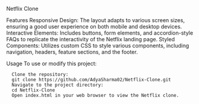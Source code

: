 Netflix Clone

Features
Responsive Design: The layout adapts to various screen sizes, ensuring a good user experience on both mobile and desktop devices.
Interactive Elements: Includes buttons, form elements, and accordion-style FAQs to replicate the interactivity of the Netflix landing page.
Styled Components: Utilizes custom CSS to style various components, including navigation, headers, feature sections, and the footer.


Usage
To use or modify this project:

      Clone the repository:
      git clone https://github.com/AdyaSharma02/Netflix-Clone.git
      Navigate to the project directory:
      cd Netflix-Clone
      Open index.html in your web browser to view the Netflix clone.
